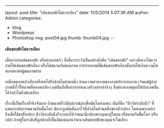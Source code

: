---
layout: post
title: "เส้นขอบฟ้าไม่ควรเอียง"
date: 11/5/2014 5:07:36 AM 
author: Admin
categories: 
- blog 
- Wordpress
- Photoshop
img: post04.jpg
thumb: thumb04.jpg
--

<h4><b>เส้นขอบฟ้าไม่ควรเอียง</b> <br></h4>
เมื่อเราถ่ายเส้นขอบฟ้า 
	 หรือถ่ายภาพวิว สิ่งที่ควรระวังเป็นอย่างยิ่งคือ “เส้นขอบฟ้า” กล่าวคือเราไม่ควรถ่ายให้เส้นขอบฟ้าเอียง หรือไม่ขนานกับขอบภาพ การถ่ายภาพที่มีเส้นขอบฟ้าเอียงนั้นก่อให้เกิดความไม่สบายตาต่อผู้ชมภาพถ่าย  <br><br>เหมือนมองแล้วเอียงหรือเทไปยังด้านใดด้านหนึ่ง ขาดความสวยงามขององค์ประกอบภาพ เว้นแต่ผู้ถ่ายภาพตั้งใจให้ภาพที่ออกมาเอียง แต่นั่นก็เพื่อการถ่ายแนวสร้างสรรค์จริงๆ ซึ่งต้องหาเหตุผลให้กับภาพนั้นได้ว่าทำไมถึงต้องเอียง 
	<br><br>เรื่องนี้เป็นเรื่องที่จริงจังมาก ถึงขนาดที่ว่ามีอุปกรณ์มาเพื่อมันโดยเฉพาะ นั่นก็คือ “ตัววัดระดับน้ำ” ที่แสดงระดับการขนานกับพื้นโลก มันจะถูกติดตั้งเอาไว้ที่ส่วนใดส่วนหนึ่งของตัวกล้อง โดยเฉพาะอย่างยิ่งเมื่อใช้ขาตั้งกล้อง ตัววัดระดับน้ำก็จะบอกได้ว่าขณะนี้กล้องของคุณอยู่ในแนวที่ขนานกับพื้นโลก หรือเปล่า ถ้าอยู่ในระดับที่ถูกต้องก็เป็นอันแน่นอนว่าแนวเส้นขอบฟ้าของคุณจะไม่เอียง 